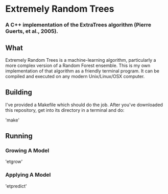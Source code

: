 # Extremely Random Trees

### A C++ implementation of the ExtraTrees algorithm (Pierre Guerts, et al., 2005).

## What

Extremely Random Trees is a machine-learning algorithm,
particularly a more complex version of a Random Forest ensemble.
This is my own implementation of that algorithm as a friendly terminal program.
It can be compiled and executed on any modern Unix/Linux/OSX computer.

## Building

I've provided a Makefile which should do the job.
After you've downloaded this repository, get into its directory in a terminal and do:

'make'

## Running

### Growing A Model

'etgrow'

### Applying A Model

'etpredict'
